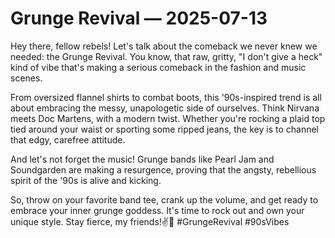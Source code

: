 # Grunge Revival — 2025-07-13

Hey there, fellow rebels! Let's talk about the comeback we never knew we needed: the Grunge Revival. You know, that raw, gritty, "I don't give a heck" kind of vibe that's making a serious comeback in the fashion and music scenes.

From oversized flannel shirts to combat boots, this '90s-inspired trend is all about embracing the messy, unapologetic side of ourselves. Think Nirvana meets Doc Martens, with a modern twist. Whether you're rocking a plaid top tied around your waist or sporting some ripped jeans, the key is to channel that edgy, carefree attitude.

And let's not forget the music! Grunge bands like Pearl Jam and Soundgarden are making a resurgence, proving that the angsty, rebellious spirit of the '90s is alive and kicking.

So, throw on your favorite band tee, crank up the volume, and get ready to embrace your inner grunge goddess. It's time to rock out and own your unique style. Stay fierce, my friends!✌️🖤 #GrungeRevival #90sVibes